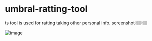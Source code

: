 # umbral-ratting-tool
ts tool is used for ratting taking other personal info.
screenshot👇🏽👇🏽

![image](https://github.com/user-attachments/assets/77c6865e-c00d-44e6-93c3-0108279d926e)

